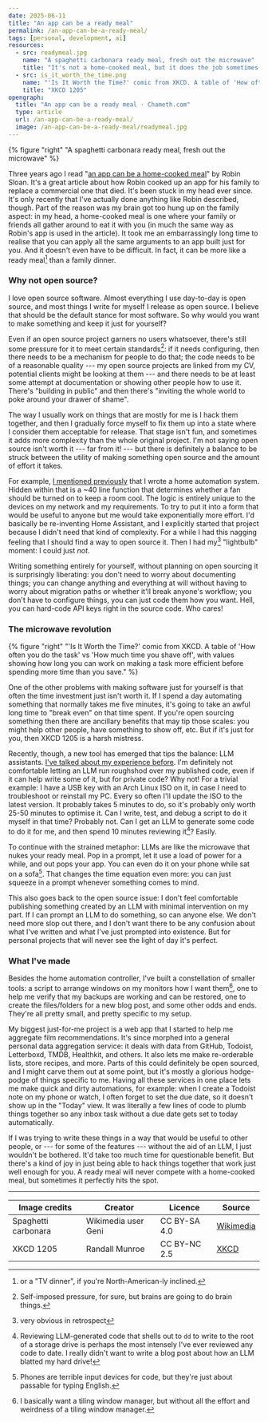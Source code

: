 ```yaml
---
date: 2025-06-11
title: "An app can be a ready meal"
permalink: /an-app-can-be-a-ready-meal/
tags: [personal, development, ai]
resources:
  - src: readymeal.jpg
    name: "A spaghetti carbonara ready meal, fresh out the microwave"
    title: "It's not a home-cooked meal, but it does the job sometimes."
  - src: is_it_worth_the_time.png
    name: "'Is It Worth the Time?' comic from XKCD. A table of 'How often you do the task' vs 'How much time you shave off', with values showing how long you can work on making a task more efficient before spending more time than you save."
    title: "XKCD 1205"
opengraph:
  title: "An app can be a ready meal · Chameth.com"
  type: article
  url: /an-app-can-be-a-ready-meal/
  image: /an-app-can-be-a-ready-meal/readymeal.jpg
---
```


{% figure "right" "A spaghetti carbonara ready meal, fresh out the microwave" %}

Three years ago I read "[an app can be a home-cooked meal](https://www.robinsloan.com/notes/home-cooked-app/)"
by Robin Sloan. It's a great article about how Robin cooked up an app for his
family to replace a commercial one that died. It's been stuck in my head ever since.
It's only recently that I've actually done anything like Robin described,
though. Part of the reason was my brain got too hung up on the family aspect:
in my head, a home-cooked meal is one where your family or friends all gather
around to eat it with you (in much the same way as Robin's app is used in
the article). It took me an embarrassingly long time to realise that you can
apply all the same arguments to an app built just for you. And it doesn't even
have to be difficult. In fact, it can be more like a ready meal[^1] than a
family dinner.

### Why not open source?

I love open source software. Almost everything I use day-to-day is open source,
and most things I write for myself I release as open source. I believe that
should be the default stance for most software. So why would you want to make
something and keep it just for yourself?

<!--more-->

Even if an open source project garners no users whatsoever, there's still some
pressure for it to meet certain standards[^2]: if it needs configuring, then there
needs to be a mechanism for people to do that; the code needs to be of a
reasonable quality --- my open source projects are linked from my CV, potential
clients might be looking at them --- and there needs to be at least some attempt
at documentation or showing other people how to use it. There's "building in
public" and then there's "inviting the whole world to poke around your
drawer of shame".

The way I usually work on things that are mostly for me is I hack them together,
and then I gradually force myself to fix them up into a state where I consider
them acceptable for release. That stage isn't fun, and sometimes it adds more
complexity than the whole original project. I'm not saying open source isn't
worth it --- far from it! --- but there is definitely a balance to be struck
between the utility of making something open source and the amount of effort it
takes.

For example, [I mentioned previously](/home-automation-without-megacorps/)
that I wrote a home automation system. Hidden within that is a ~40 line
function that determines whether a fan should be turned on to keep a room cool.
The logic is entirely unique to the devices on my network and my requirements.
To try to put it into a form that would be useful to anyone but me would take
exponentially more effort. I'd basically be re-inventing Home Assistant, and
I explicitly started that project because I didn't need that kind of complexity.
For a while I had this nagging feeling that I should find a way to open source
it. Then I had my[^3] "lightbulb" moment: I could just _not_.

Writing something entirely for yourself, without planning on open sourcing it
is surprisingly liberating: you don't need to worry about documenting things;
you can change anything and everything at will without having to worry about
migration paths or whether it'll break anyone's workflow; you don't have to
configure things, you can just code them how you want. Hell, you can hard-code
API keys right in the source code. Who cares!

### The microwave revolution

{% figure "right" "'Is It Worth the Time?' comic from XKCD. A table of 'How often you do the task' vs 'How much time you shave off', with values showing how long you can work on making a task more efficient before spending more time than you save." %}

One of the other problems with making software just for yourself is that often
the time investment just isn't worth it. If I spend a day automating something
that normally takes me five minutes, it's going to take an awful long time to
"break even" on that time spent. If you're open sourcing something then there
are ancillary benefits that may tip those scales: you might help other people,
have something to show off, etc. But if it's just for you, then XKCD 1205 is a
harsh mistress.

Recently, though, a new tool has emerged that tips the balance: LLM assistants.
[I've talked about my experience before](/coming-around-on-llms/). I'm definitely
not comfortable letting an LLM run roughshod over my published code, even if it
can help write some of it, but for private code? Why not! For a trivial example:
I have a USB key with an Arch Linux ISO on it, in case I need to troubleshoot
or reinstall my PC. Every so often I'll update the ISO to the latest version.
It probably takes 5 minutes to do, so it's probably only worth 25-50 minutes
to optimise it. Can I write, test, and debug a script to do it myself in that
time? Probably not. Can I get an LLM to generate some code to do it for me, and
then spend 10 minutes reviewing it[^4]? Easily.

To continue with the strained metaphor: LLMs are like the microwave that nukes
your ready meal. Pop in a prompt, let it use a load of power for a while, and
out pops your app. You can even do it on your phone while sat on a sofa[^5]. 
That changes the time equation even more: you can just squeeze in a prompt
whenever something comes to mind.

This also goes back to the open source issue: I don't feel comfortable
publishing something created by an LLM with minimal intervention on my part.
If I can prompt an LLM to do something, so can anyone else. We don't need more
slop out there, and I don't want there to be any confusion about what I've
written and what I've just prompted into existence. But for personal projects
that will never see the light of day it's perfect.

### What I've made

Besides the home automation controller, I've built a constellation of smaller
tools: a script to arrange windows on my monitors how I want them[^6], one to
help me verify that my backups are working and can be restored, one to create
the files/folders for a new blog post, and some other odds and ends. They're
all pretty small, and pretty specific to my setup.

My biggest just-for-me project is a web app that I started to help me aggregate film recommendations.
It's since morphed into a general personal data aggregation service: it deals
with data from GitHub, Todoist, Letterboxd, TMDB, Healthkit, and others. It also lets
me make re-orderable lists, store recipes, and more. Parts of this could
definitely be open sourced, and I might carve them out at some point, but it's
mostly a glorious hodge-podge of things specific to me. Having all these
services in one place lets me make quick and dirty automations, for example:
when I create a Todoist note on my phone or watch, I often forget to set the
due date, so it doesn't show up in the "Today" view. It was literally a few
lines of code to plumb things together so any inbox task without a due date
gets set to today automatically.

If I was trying to write these things in a way that would be useful to other
people, or --- for some of the features --- without the aid of an LLM, I just
wouldn't be bothered. It'd take too much time for questionable benefit. But
there's a kind of joy in just being able to hack things together that work just
well enough for you. A ready meal will never compete with a home-cooked meal,
but sometimes it perfectly hits the spot.

---

| Image credits       | Creator             | Licence      | Source                                                                                  |
|---------------------|---------------------|--------------|-----------------------------------------------------------------------------------------|
| Spaghetti carbonara | Wikimedia user Geni | CC BY-SA 4.0 | [Wikimedia](https://commons.wikimedia.org/wiki/File:Spaghetti_carbonara_ready_meal.JPG) |
| XKCD 1205           | Randall Munroe      | CC BY-NC 2.5 | [XKCD](https://xkcd.com/1205/)                                                          |

[^1]: or a "TV dinner", if you're North-American-ly inclined.
[^2]: Self-imposed pressure, for sure, but brains are going to do brain things.
[^3]: very obvious in retrospect
[^4]: Reviewing LLM-generated code that shells out to `dd` to write to the
root of a storage drive is perhaps the most intensely I've ever reviewed any
code to date. I really didn't want to write a blog post about how an LLM
blatted my hard drive!
[^5]: Phones are terrible input devices for code, but they're just about
passable for typing English.
[^6]: I basically want a tiling window manager, but without all the effort and
weirdness of a tiling window manager.